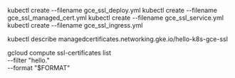 kubectl create --filename gce_ssl_deploy.yml
kubectl create --filename gce_ssl_managed_cert.yml
kubectl create --filename gce_ssl_service.yml
kubectl create --filename gce_ssl_ingress.yml

kubectl describe managedcertificates.networking.gke.io/hello-k8s-gce-ssl

gcloud compute ssl-certificates list \
 --filter "hello." \
 --format "$FORMAT"